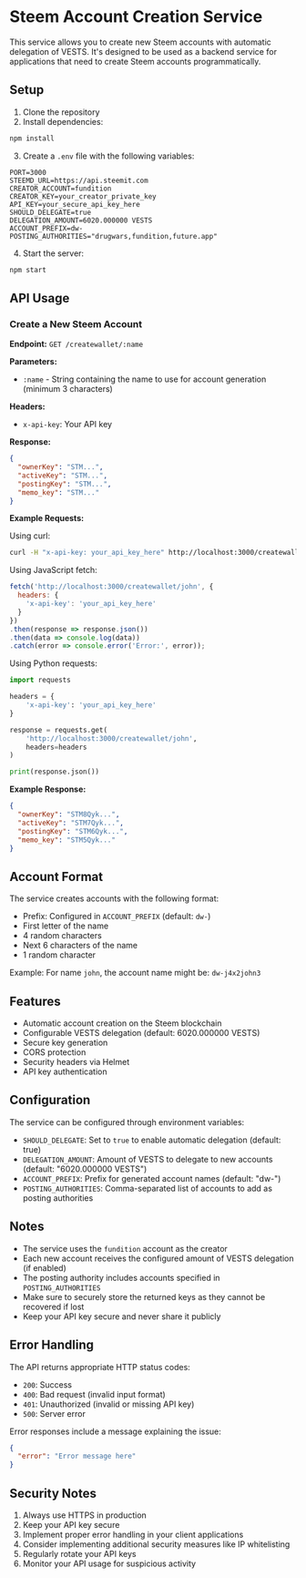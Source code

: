 # Steem Account Creation Service

This service allows you to create new Steem accounts with automatic delegation of VESTS. It's designed to be used as a backend service for applications that need to create Steem accounts programmatically.

## Setup

1. Clone the repository
2. Install dependencies:
```bash
npm install
```

3. Create a `.env` file with the following variables:
```env
PORT=3000
STEEMD_URL=https://api.steemit.com
CREATOR_ACCOUNT=fundition
CREATOR_KEY=your_creator_private_key
API_KEY=your_secure_api_key_here
SHOULD_DELEGATE=true
DELEGATION_AMOUNT=6020.000000 VESTS
ACCOUNT_PREFIX=dw-
POSTING_AUTHORITIES="drugwars,fundition,future.app"
```

4. Start the server:
```bash
npm start
```

## API Usage

### Create a New Steem Account

**Endpoint:** `GET /createwallet/:name`

**Parameters:**
- `:name` - String containing the name to use for account generation (minimum 3 characters)

**Headers:**
- `x-api-key`: Your API key

**Response:**
```json
{
  "ownerKey": "STM...",
  "activeKey": "STM...",
  "postingKey": "STM...",
  "memo_key": "STM..."
}
```

**Example Requests:**

Using curl:
```bash
curl -H "x-api-key: your_api_key_here" http://localhost:3000/createwallet/john
```

Using JavaScript fetch:
```javascript
fetch('http://localhost:3000/createwallet/john', {
  headers: {
    'x-api-key': 'your_api_key_here'
  }
})
.then(response => response.json())
.then(data => console.log(data))
.catch(error => console.error('Error:', error));
```

Using Python requests:
```python
import requests

headers = {
    'x-api-key': 'your_api_key_here'
}

response = requests.get(
    'http://localhost:3000/createwallet/john',
    headers=headers
)

print(response.json())
```

**Example Response:**
```json
{
  "ownerKey": "STM8Qyk...",
  "activeKey": "STM7Qyk...",
  "postingKey": "STM6Qyk...",
  "memo_key": "STM5Qyk..."
}
```

## Account Format

The service creates accounts with the following format:
- Prefix: Configured in `ACCOUNT_PREFIX` (default: `dw-`)
- First letter of the name
- 4 random characters
- Next 6 characters of the name
- 1 random character

Example: For name `john`, the account name might be: `dw-j4x2john3`

## Features

- Automatic account creation on the Steem blockchain
- Configurable VESTS delegation (default: 6020.000000 VESTS)
- Secure key generation
- CORS protection
- Security headers via Helmet
- API key authentication

## Configuration

The service can be configured through environment variables:

- `SHOULD_DELEGATE`: Set to `true` to enable automatic delegation (default: true)
- `DELEGATION_AMOUNT`: Amount of VESTS to delegate to new accounts (default: "6020.000000 VESTS")
- `ACCOUNT_PREFIX`: Prefix for generated account names (default: "dw-")
- `POSTING_AUTHORITIES`: Comma-separated list of accounts to add as posting authorities

## Notes

- The service uses the `fundition` account as the creator
- Each new account receives the configured amount of VESTS delegation (if enabled)
- The posting authority includes accounts specified in `POSTING_AUTHORITIES`
- Make sure to securely store the returned keys as they cannot be recovered if lost
- Keep your API key secure and never share it publicly

## Error Handling

The API returns appropriate HTTP status codes:

- `200`: Success
- `400`: Bad request (invalid input format)
- `401`: Unauthorized (invalid or missing API key)
- `500`: Server error

Error responses include a message explaining the issue:
```json
{
  "error": "Error message here"
}
```

## Security Notes

1. Always use HTTPS in production
2. Keep your API key secure
3. Implement proper error handling in your client applications
4. Consider implementing additional security measures like IP whitelisting
5. Regularly rotate your API keys
6. Monitor your API usage for suspicious activity 